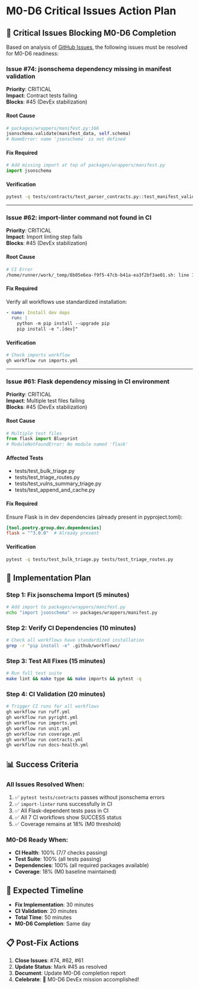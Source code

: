 # M0-D6 Critical Issues Action Plan

## 🚨 **Critical Issues Blocking M0-D6 Completion**

Based on analysis of [GitHub Issues](https://github.com/Juhertra/dev), the following issues must be resolved for M0-D6 readiness:

### **Issue #74: jsonschema dependency missing in manifest validation**
**Priority**: CRITICAL  
**Impact**: Contract tests failing  
**Blocks**: #45 (DevEx stabilization)

#### **Root Cause**
```python
# packages/wrappers/manifest.py:166
jsonschema.validate(manifest_data, self.schema)
# NameError: name 'jsonschema' is not defined
```

#### **Fix Required**
```python
# Add missing import at top of packages/wrappers/manifest.py
import jsonschema
```

#### **Verification**
```bash
pytest -q tests/contracts/test_parser_contracts.py::test_manifest_validation
```

---

### **Issue #62: import-linter command not found in CI**
**Priority**: CRITICAL  
**Impact**: Import linting step fails  
**Blocks**: #45 (DevEx stabilization)

#### **Root Cause**
```bash
# CI Error
/home/runner/work/_temp/8b05e6ea-f9f5-47cb-b41a-ea3f2bf3ae01.sh: line 1: import-linter: command not found
```

#### **Fix Required**
Verify all workflows use standardized installation:
```yaml
- name: Install dev deps
  run: |
    python -m pip install --upgrade pip
    pip install -e ".[dev]"
```

#### **Verification**
```bash
# Check imports workflow
gh workflow run imports.yml
```

---

### **Issue #61: Flask dependency missing in CI environment**
**Priority**: CRITICAL  
**Impact**: Multiple test files failing  
**Blocks**: #45 (DevEx stabilization)

#### **Root Cause**
```python
# Multiple test files
from flask import Blueprint
# ModuleNotFoundError: No module named 'flask'
```

#### **Affected Tests**
- tests/test_bulk_triage.py
- tests/test_triage_routes.py  
- tests/test_vulns_summary_triage.py
- tests/test_append_and_cache.py

#### **Fix Required**
Ensure Flask is in dev dependencies (already present in pyproject.toml):
```toml
[tool.poetry.group.dev.dependencies]
flask = "^3.0.0"  # Already present
```

#### **Verification**
```bash
pytest -q tests/test_bulk_triage.py tests/test_triage_routes.py
```

## 🎯 **Implementation Plan**

### **Step 1: Fix jsonschema Import (5 minutes)**
```bash
# Add import to packages/wrappers/manifest.py
echo "import jsonschema" >> packages/wrappers/manifest.py
```

### **Step 2: Verify CI Dependencies (10 minutes)**
```bash
# Check all workflows have standardized installation
grep -r "pip install -e" .github/workflows/
```

### **Step 3: Test All Fixes (15 minutes)**
```bash
# Run full test suite
make lint && make type && make imports && pytest -q
```

### **Step 4: CI Validation (20 minutes)**
```bash
# Trigger CI runs for all workflows
gh workflow run ruff.yml
gh workflow run pyright.yml
gh workflow run imports.yml
gh workflow run unit.yml
gh workflow run coverage.yml
gh workflow run contracts.yml
gh workflow run docs-health.yml
```

## 📊 **Success Criteria**

### **All Issues Resolved When:**
1. ✅ `pytest tests/contracts` passes without jsonschema errors
2. ✅ `import-linter` runs successfully in CI
3. ✅ All Flask-dependent tests pass in CI
4. ✅ All 7 CI workflows show SUCCESS status
5. ✅ Coverage remains at 18% (M0 threshold)

### **M0-D6 Ready When:**
- **CI Health**: 100% (7/7 checks passing)
- **Test Suite**: 100% (all tests passing)
- **Dependencies**: 100% (all required packages available)
- **Coverage**: 18% (M0 baseline maintained)

## 🚀 **Expected Timeline**

- **Fix Implementation**: 30 minutes
- **CI Validation**: 20 minutes  
- **Total Time**: 50 minutes
- **M0-D6 Completion**: Same day

## 📋 **Post-Fix Actions**

1. **Close Issues**: #74, #62, #61
2. **Update Status**: Mark #45 as resolved
3. **Document**: Update M0-D6 completion report
4. **Celebrate**: 🎉 M0-D6 DevEx mission accomplished!
